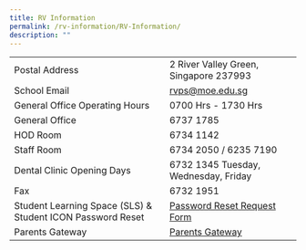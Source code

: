 ```yaml
---
title: RV Information
permalink: /rv-information/RV-Information/
description: ""
---
```

|  	|  	|
|---	|---	|
| Postal Address 	| 2 River Valley Green, Singapore 237993 	|
| School Email 	| [rvps@moe.edu.sg ](rvps@moe.edu.sg )	|
| General Office Operating Hours 	|  0700 Hrs - 1730 Hrs 	|
| General Office 	| 6737 1785 	|
| HOD Room 	| 6734 1142 	|
| Staff Room 	| 6734 2050 / 6235 7190 	|
| Dental Clinic Opening Days 	| 6732 1345 Tuesday, Wednesday, Friday 	|
| Fax 	| 6732 1951 	|
| Student Learning Space (SLS) & Student ICON Password Reset  	|  [Password Reset Request Form](https://form.gov.sg/5da6a91857a4920012781a00) 	|
| Parents Gateway 	| [Parents Gateway](/rv-partners/Parents-Gateway)	|